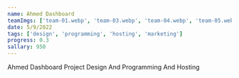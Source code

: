 ```yaml
---
name: Ahmed Dashboard
teamImgs: ['team-01.webp', 'team-03.webp', 'team-04.webp', 'team-05.webp']
date: 5/9/2022
tags: ['design', 'programming', 'hosting', 'marketing']
progress: 0.3
sallary: 950
---
```


Ahmed Dashboard Project Design And Programming And Hosting
